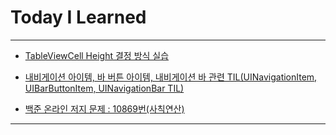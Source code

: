 # Today I Learned

- - -

- [TableViewCell Height 결정 방식 실습](https://github.com/VincentGeranium/MyMovieChart/tree/master/Table-CellHeight)

- [내비게이션 아이템, 바 버튼 아이템, 내비게이션 바 관련 TIL(UINavigationItem, UIBarButtonItem, UINavigationBar TIL)](https://vincentgeranium.github.io/ios,/swift/2020/06/17/iOS-Study-Summary-1.html)

- [백준 온라인 저지 문제 : 10869번(사칙연산)](https://github.com/VincentGeranium/Algorithm-Study/tree/master/Algorithm-Practice/2020-06-17-Algorithm-Practice-1)

- - -
